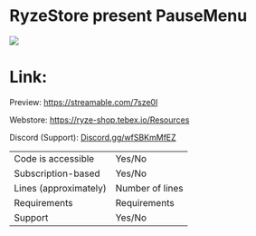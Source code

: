 # RyzeStore present PauseMenu

 <img align="center" src="https://cdn.discordapp.com/attachments/1000171017890709524/1000177648212910140/ryzeBanner.png" >
 
# Link:

Preview: https://streamable.com/7sze0l

Webstore: https://ryze-shop.tebex.io/Resources

Discord (Support): [Discord.gg/wfSBKmMfEZ](https://discord.com/invite/wfSBKmMfEZ)

|                                         |                                |
|-------------------------------------|----------------------------|
| Code is accessible       | Yes/No                 |
| Subscription-based      | Yes/No                 |
| Lines (approximately)  | Number of lines  |
| Requirements                | Requirements      |
| Support                           | Yes/No                 |
